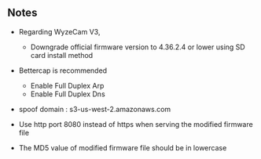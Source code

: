 ## Notes

* Regarding WyzeCam V3,
	* Downgrade official firmware version to 4.36.2.4 or lower using SD card install method
	
* Bettercap is recommended
	* Enable Full Duplex Arp
	* Enable Full Duplex Dns
* spoof domain : s3-us-west-2.amazonaws.com
	
* Use http port 8080 instead of https when serving the modified firmware file

* The MD5 value of modified firmware file should be in lowercase

